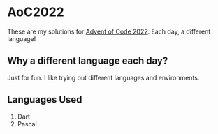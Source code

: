 # AoC2022

These are my solutions for [Advent of Code 2022](https://adventofcode.com/2022). Each day, a different language!

## Why a different language each day?

Just for fun. I like trying out different languages and environments.

## Languages Used

1. Dart
2. Pascal